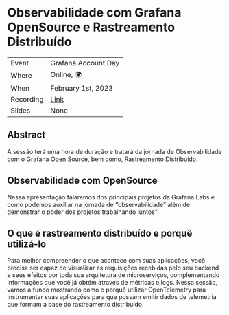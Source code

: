 # Observabilidade com Grafana OpenSource e Rastreamento Distribuído

|           |                                |
| --------- | ------------------------------ |
| Event     | Grafana Account Day            |
| Where     | Online, 🌍                     |
| When      | February 1st, 2023             |
| Recording | [Link](https://go2.grafana.com/2023-02-01-AccountDay-SinglePaneOTel-LatAm-AMER.html)                           |
| Slides    | None                           |

## Abstract

A sessão terá uma hora de duração e tratará da jornada de Observabilidade com o Grafana Open Source, bem como, Rastreamento Distribuído.

## Observabilidade com OpenSource
Nessa apresentação falaremos dos principais projetos da Grafana Labs e como podemos auxiliar na jornada de ’’observabilidade” além de demonstrar o poder dos projetos trabalhando juntos”

## O que é rastreamento distribuído e porquê utilizá-lo
Para melhor compreender o que acontece com suas aplicações, você precisa ser capaz de visualizar as requisições recebidas pelo seu backend e seus efeitos por toda sua arquitetura de microserviços, complementando informações que você já obtém através de métricas e logs. Nessa sessão, vamos a fundo mostrando como e porquê utilizar OpenTelemetry para instrumentar suas aplicações para que possam emitir dados de telemetria que formam a base do rastreamento distribuído.
